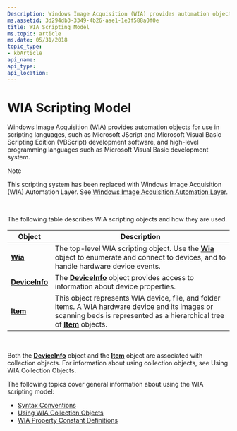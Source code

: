 ```yaml
---
Description: Windows Image Acquisition (WIA) provides automation objects for use in scripting languages, such as Microsoft JScript and Microsoft Visual Basic Scripting Edition (VBScript) development software, and high-level programming languages such as Microsoft Visual Basic development system.
ms.assetid: 3d294db3-3349-4b26-aae1-1e3f588a0f0e
title: WIA Scripting Model
ms.topic: article
ms.date: 05/31/2018
topic_type: 
- kbArticle
api_name: 
api_type: 
api_location: 
---
```


# WIA Scripting Model

Windows Image Acquisition (WIA) provides automation objects for use in scripting languages, such as Microsoft JScript and Microsoft Visual Basic Scripting Edition (VBScript) development software, and high-level programming languages such as Microsoft Visual Basic development system.

> [!Note]  
> This scripting system has been replaced with Windows Image Acquisition (WIA) Automation Layer. See [Windows Image Acquisition Automation Layer](https://docs.microsoft.com/previous-versions/windows/desktop/wiaaut/-wiaaut-startpage).

 

The following table describes WIA scripting objects and how they are used. 

| Object                                | Description                                                                                                                                                                                  |
|---------------------------------------|----------------------------------------------------------------------------------------------------------------------------------------------------------------------------------------------|
| [**Wia**](-wia-wia.md)               | The top-level WIA scripting object. Use the [**Wia**](-wia-wia.md) object to enumerate and connect to devices, and to handle hardware device events.                                        |
| [**DeviceInfo**](-wia-deviceinfo.md) | The [**DeviceInfo**](-wia-deviceinfo.md) object provides access to information about device properties.                                                                                     |
| [**Item**](-wia-item.md)             | This object represents WIA device, file, and folder items. A WIA hardware device and its images or scanning beds is represented as a hierarchical tree of [**Item**](-wia-item.md) objects. |



 

Both the [**DeviceInfo**](-wia-deviceinfo.md) object and the [**Item**](-wia-item.md) object are associated with collection objects. For information about using collection objects, see Using WIA Collection Objects.

The following topics cover general information about using the WIA scripting model:

-   [Syntax Conventions](-wia-syntax-conventions.md)
-   [Using WIA Collection Objects](-wia-using-wia-collection-objects.md)
-   [WIA Property Constant Definitions](-wia-wia-property-constant-definitions.md)

 

 



